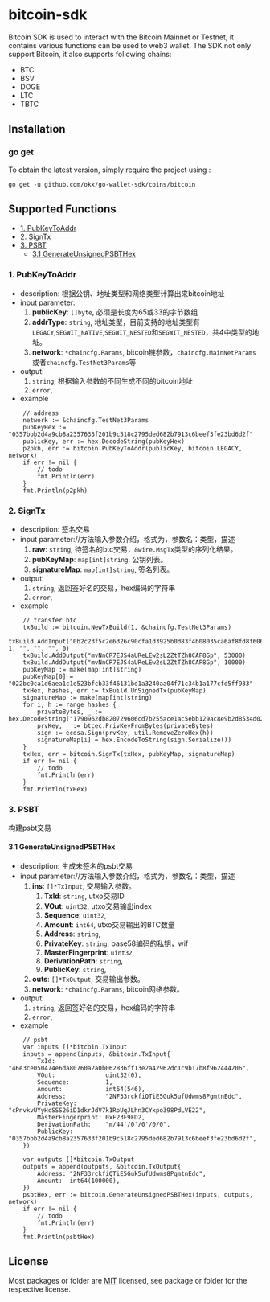 # bitcoin-sdk
Bitcoin SDK is used to interact with the Bitcoin Mainnet or Testnet, it contains various functions can be used to web3 wallet.
The SDK not only support Bitcoin, it also supports following chains:

- BTC
- BSV
- DOGE
- LTC
- TBTC

## Installation

### go get

To obtain the latest version, simply require the project using :

```shell
go get -u github.com/okx/go-wallet-sdk/coins/bitcoin
```

## Supported Functions

* [1. PubKeyToAddr](#1-PubKeyToAddr)
* [2. SignTx](#2-SignTx)
* [3. PSBT](#3-PSBT)
  * [3.1 GenerateUnsignedPSBTHex](#31-GenerateUnsignedPSBTHex)

### 1. PubKeyToAddr
* description: 根据公钥、地址类型和网络类型计算出来bitcoin地址
* input parameter:
    1. **publicKey**: `[]byte`, 必须是长度为65或33的字节数组
    2. **addrType**: `string`,  地址类型，目前支持的地址类型有`LEGACY`,`SEGWIT_NATIVE`,`SEGWIT_NESTED`和`SEGWIT_NESTED`，共4中类型的地址。
    3. **network**: `*chaincfg.Params`, bitcoin链参数，`chaincfg.MainNetParams`或者`chaincfg.TestNet3Params`等
* output:
    1. `string`,  根据输入参数的不同生成不同的bitcoin地址
    2. `error`, 
* example
```golang
	// address
	network := &chaincfg.TestNet3Params
	pubKeyHex := "0357bbb2d4a9cb8a2357633f201b9c518c2795ded682b7913c6beef3fe23bd6d2f"
	publicKey, err := hex.DecodeString(pubKeyHex)
	p2pkh, err := bitcoin.PubKeyToAddr(publicKey, bitcoin.LEGACY, network)
	if err != nil {
		// todo
		fmt.Println(err)
	}
	fmt.Println(p2pkh)
```

### 2. SignTx
* description: 签名交易
* input parameter://方法输入参数介绍，格式为，参数名：类型，描述
    1. **raw**: `string`, 待签名的btc交易，`&wire.MsgTx`类型的序列化结果。
    2. **pubKeyMap**: `map[int]string`,  公钥列表。
    3. **signatureMap**: `map[int]string`, 签名列表。
* output:
    1. `string`,  返回签好名的交易，hex编码的字符串
    2. `error`,
* example
```golang
	// transfer btc
	txBuild := bitcoin.NewTxBuild(1, &chaincfg.TestNet3Params)
	txBuild.AddInput("0b2c23f5c2e6326c90cfa1d3925b0d83f4b08035ca6af8fd8f606385dfbc5822", 1, "", "", "", 0)
	txBuild.AddOutput("mvNnCR7EJS4aUReLEw2sL2ZtTZh8CAP8Gp", 53000)
	txBuild.AddOutput("mvNnCR7EJS4aUReLEw2sL2ZtTZh8CAP8Gp", 10000)
	pubKeyMap := make(map[int]string)
	pubKeyMap[0] = "022bc0ca1d6aea1c1e523bfcb33f46131bd1a3240aa04f71c34b1a177cfd5ff933"
	txHex, hashes, err := txBuild.UnSignedTx(pubKeyMap)
	signatureMap := make(map[int]string)
	for i, h := range hashes {
		privateBytes, _ := hex.DecodeString("1790962db820729606cd7b255ace1ac5ebb129ac8e9b2d8534d022194ab25b37")
		prvKey, _ := btcec.PrivKeyFromBytes(privateBytes)
		sign := ecdsa.Sign(prvKey, util.RemoveZeroHex(h))
		signatureMap[i] = hex.EncodeToString(sign.Serialize())
	}
	txHex, err = bitcoin.SignTx(txHex, pubKeyMap, signatureMap)
	if err != nil {
		// todo
		fmt.Println(err)
	}
	fmt.Println(txHex)
```

### 3. PSBT

构建psbt交易

#### 3.1 GenerateUnsignedPSBTHex
* description: 生成未签名的psbt交易
* input parameter://方法输入参数介绍，格式为，参数名：类型，描述
    1. **ins**: `[]*TxInput`,  交易输入参数。
        1. **TxId**: `string`, utxo交易ID
        2. **VOut**: `uint32`, utxo交易输出index
        3. **Sequence**: `uint32`,
        4. **Amount**:    `int64`, utxo交易输出的BTC数量
        5. **Address**:  `string`, 
        6. **PrivateKey**: `string`, base58编码的私钥，wif
        7. **MasterFingerprint**: `uint32`,
        8. **DerivationPath**:   `string`,
        9. **PublicKey**: `string`,
    2. **outs**: `[]*TxOutput`,  交易输出参数。
    3. **network**: `*chaincfg.Params`, bitcoin网络参数。
* output:
    1. `string`,  返回签好名的交易，hex编码的字符串
    2. `error`,
* example
```golang
	// psbt
	var inputs []*bitcoin.TxInput
	inputs = append(inputs, &bitcoin.TxInput{
		TxId:              "46e3ce050474e6da80760a2a0b062836ff13e2a42962dc1c9b17b8f962444206",
		VOut:              uint32(0),
		Sequence:          1,
		Amount:            int64(546),
		Address:           "2NF33rckfiQTiE5Guk5ufUdwms8PgmtnEdc",
		PrivateKey:        "cPnvkvUYyHcSSS26iD1dkrJdV7k1RoUqJLhn3CYxpo398PdLVE22",
		MasterFingerprint: 0xF23F9FD2,
		DerivationPath:    "m/44'/0'/0'/0/0",
		PublicKey:         "0357bbb2d4a9cb8a2357633f201b9c518c2795ded682b7913c6beef3fe23bd6d2f",
	})

	var outputs []*bitcoin.TxOutput
	outputs = append(outputs, &bitcoin.TxOutput{
		Address: "2NF33rckfiQTiE5Guk5ufUdwms8PgmtnEdc",
		Amount:  int64(100000),
	})
	psbtHex, err := bitcoin.GenerateUnsignedPSBTHex(inputs, outputs, network)
	if err != nil {
		// todo
		fmt.Println(err)
	}
	fmt.Println(psbtHex)
```

## License
Most packages or folder are [MIT](<https://github.com/okx/go-wallet-sdk/blob/main/coins/bitcoin/LICENSE>) licensed, see package or folder for the respective license.
